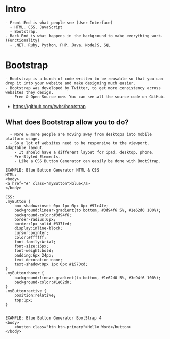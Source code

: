 # Intro
    - Front End is what people see (User Interface)
      - HTML, CSS, JavaScript
      - Bootstrap.
    - Back End is what happens in the background to make everything work. (Functionality)
      - .NET, Ruby, Python, PHP, Java, NodeJS, SQL

# Bootstrap
    - Bootstrap is a bunch of code written to be reusable so that you can drop it into your website and make designing much easier. 
    - Bootstrap was developed by Twitter, to get more consistency across websites they design. 
      - Free & Open-Source now. You can see all the source code on GitHub.
-  https://github.com/twbs/bootstrap

## What does Bootstrap allow you to do?
	  - More & more people are moving away from desktops into mobile platform usage.
	  - So a lot of websites need to be responsive to the viewport. Adaptable layout.
	    - It should have a different layout for ipad, desktop, phone.
	  - Pre-Styled Elements.
	    - Like a CSS Button Generator can easily be done with BootStrap.

	EXAMPLE: Blue Button Generator HTML & CSS
	HTML: 
	<body>
	<a href="#" class="myButton">blue</a>
	</body>

	CSS: 
	.myButton {
		box-shadow:inset 0px 1px 0px 0px #97c4fe;
		background:linear-gradient(to bottom, #3d94f6 5%, #1e62d0 100%);
		background-color:#3d94f6;
		border-radius:6px;
		border:1px solid #337fed;
		display:inline-block;
		cursor:pointer;
		color:#ffffff;
		font-family:Arial;
		font-size:15px;
		font-weight:bold;
		padding:6px 24px;
		text-decoration:none;
		text-shadow:0px 1px 0px #1570cd;
	}
	.myButton:hover {
		background:linear-gradient(to bottom, #1e62d0 5%, #3d94f6 100%);
		background-color:#1e62d0;
	}
	.myButton:active {
		position:relative;
		top:1px;
	}


	EXAMPLE: Blue Button Generator BootStrap 4
	<body>
	    <button class="btn btn-primary">Hello Word</button>
	</body>
